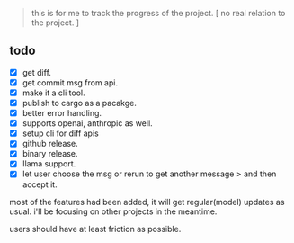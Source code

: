 > this is for me to track the progress of the project. [ no real relation to the project. ]

## todo

- [x] get diff.
- [x] get commit msg from api.
- [x] make it a cli tool.
- [x] publish to cargo as a pacakge.
- [x] better error handling.
- [x] supports openai, anthropic as well.
- [x] setup cli for diff apis
- [x] github release.
- [x] binary release.
- [x] llama support.
- [x] let user choose the msg or rerun to get another message > and then accept it.

most of the features had been added, it will get regular(model) updates as usual. i'll be focusing on other projects in the meantime.

users should have at least friction as possible.
